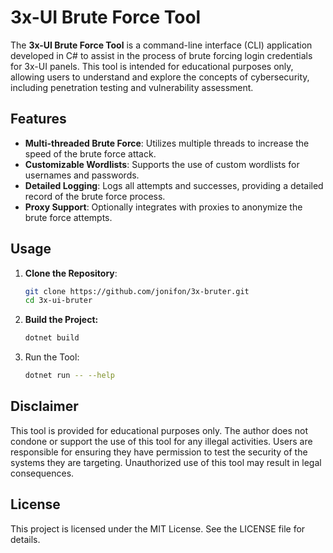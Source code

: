 # 3x-UI Brute Force Tool

The **3x-UI Brute Force Tool** is a command-line interface (CLI) application developed in C# to assist in the process of brute forcing login credentials for 3x-UI panels. This tool is intended for educational purposes only, allowing users to understand and explore the concepts of cybersecurity, including penetration testing and vulnerability assessment.

## Features

- **Multi-threaded Brute Force**: Utilizes multiple threads to increase the speed of the brute force attack.
- **Customizable Wordlists**: Supports the use of custom wordlists for usernames and passwords.
- **Detailed Logging**: Logs all attempts and successes, providing a detailed record of the brute force process.
- **Proxy Support**: Optionally integrates with proxies to anonymize the brute force attempts.

## Usage

1. **Clone the Repository**:
   ```sh
   git clone https://github.com/jonifon/3x-bruter.git
   cd 3x-ui-bruter
   ```
2. **Build the Project:**
   ```sh
   dotnet build
   ```
3. Run the Tool:
   ```sh
   dotnet run -- --help
   ```

## Disclaimer

This tool is provided for educational purposes only. The author does not condone or support the use of this tool for any illegal activities. Users are responsible for ensuring they have permission to test the security of the systems they are targeting. Unauthorized use of this tool may result in legal consequences.



## License
This project is licensed under the MIT License. See the LICENSE file for details.
